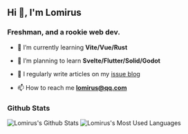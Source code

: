 ## Hi 👋, I'm Lomirus
### Freshman, and a rookie web dev.

- 🌱 I’m currently learning **Vite/Vue/Rust**

- 🌴 I’m planning to learn **Svelte/Flutter/Solid/Godot**

- 📝 I regularly write articles on my [issue blog](https://github.com/lomirus/issue-blogs/issues)

- 📫 How to reach me **lomirus@qq.com**

### Github Stats

![Lomirus's Github Stats](https://github-readme-stats.vercel.app/api?username=lomirus&show_icons=true&count_private=true&include_all_commits=true)
![Lomirus's Most Used Languages](https://github-readme-stats.vercel.app/api/top-langs/?username=lomirus&hide=html,css&langs_count=7&layout=compact)

